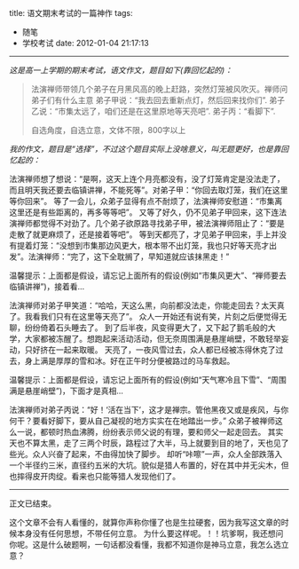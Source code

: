 title: 语文期末考试的一篇神作
tags:
  - 随笔
  - 学校考试
date: 2012-01-04 21:17:13
---

_这是高一上学期的期末考试，语文作文，题目如下(靠回忆起的)：_

> 法演禅师带领几个弟子在月黑风高的晚上赶路，突然灯笼被风吹灭。禅师问弟子们有什么主意
> 弟子甲说：“我去回去重新点灯，然后回来找你们”.
> 弟子乙说：“市集太远了，咱们还是在这里原地等天亮吧”.
> 弟子丙：“看脚下”.
> 
> 自选角度，自选立意，文体不限，800字以上

_我的作文，题目是“选择”，不过这个题目实际上没啥意义，叫无题更好，也是靠回忆起的：_

法演禅师想了想说：“是啊，这天上连个月亮都没有，没了灯笼肯定是没法走了，而且明天我还要去临镇讲禅，不能死等”。对弟子甲：“你回去取灯笼，我们在这里等你回来”。
等了一会儿，众弟子显得有点不耐烦了，法演禅师安慰道：“市集离这里还是有些距离的，再多等等吧”。
又等了好久，仍不见弟子甲回来，这下连法演禅师都觉得不对劲了。几个弟子欲原路寻找弟子甲，被法演禅师阻止了：“要是走散了就更麻烦了，还是接着等吧”。
等到天都亮了，才见弟子甲回来，手上并没有提着灯笼：“没想到市集那边风更大，根本带不出灯笼，我也只好等天亮才出发”。法演禅师：“完了，这下全耽搁了，早知道就应该抹黑走！”

温馨提示：上面都是假设，请忘记上面所有的假设(例如“市集风更大”、“禅师要去临镇讲禅”)，接着看&#8230;

法演禅师对弟子甲笑道：“哈哈，天这么黑，向前都没法走，你能走回去？太天真了。我看我们只有在这里等天亮了”。
众人一开始还有说有笑，片刻之后便觉得无聊，纷纷倚着石头睡去了。
到了后半夜，风变得更大了，又下起了鹅毛般的大学，大家都被冻醒了。想跑起来活动活动，但无奈周围满是悬崖峭壁，不敢轻举妄动，只好挤在一起来取暖。
天亮了，一夜风雪过去，众人都已经被冻得休克了过去，身上满是厚厚的雪和冰。好在正午时分便被路过的马车救起。

温馨提示：上面都是假设，请忘记上面所有的假设(例如“天气寒冷且下雪”、“周围满是悬崖峭壁”)，下面才是真相&#8230;

法演禅师对弟子丙说：“好！‘活在当下’，这才是禅宗。管他黑夜又或是疾风，与你何干？要看好脚下，要从自己凝视的地方实实在在地踏出一步。”
众弟子被禅师这么一说，都顿时热血沸腾，纷纷表示师父说的有理，要和师父一起走回去。
其实天也不算太黑，走了三两个时辰，路程过了大半，马上就要到目的地了，天也见了些光。众人兴奋了起来，不由得加快了脚步。
却听“咔嚓”一声，众人全部跌落入一个半径约三米，直径约五米的大坑。貌似是猎人布置的，好在其中并无尖木，但也摔得皮开肉绽。看来也只能等猎人发现他们了。

* * *

正文已结束。

这个文章不会有人看懂的，就算你声称你懂了也是生拉硬套，因为我写这文章的时候本身没有任何思想，不带任何立意。
为什么要这样呢。！！坑爹啊，我还想问你呢。这是什么破题啊，一句话都没看懂，我都不知道你是神马立意，我怎么选立意？
